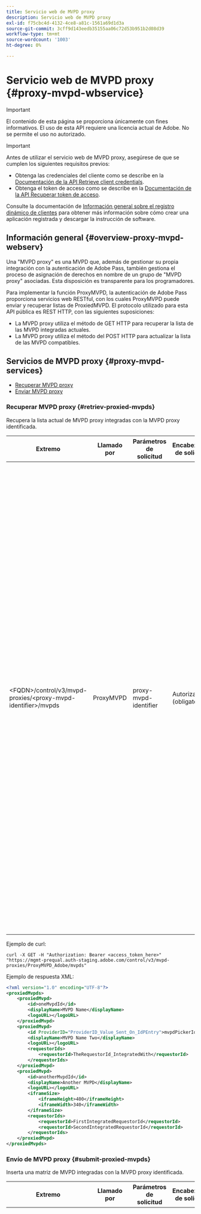 ```yaml
---
title: Servicio web de MVPD proxy
description: Servicio web de MVPD proxy
exl-id: f75cbc4d-4132-4ce8-a81c-1561a69d1d3a
source-git-commit: 3cff9d143eedb35155aa06c72d53b951b2d08d39
workflow-type: tm+mt
source-wordcount: '1003'
ht-degree: 0%

---
```



# Servicio web de MVPD proxy {#proxy-mvpd-wbservice}

>[!IMPORTANT]
>
> El contenido de esta página se proporciona únicamente con fines informativos. El uso de esta API requiere una licencia actual de Adobe. No se permite el uso no autorizado.

>[!IMPORTANT]
>
> Antes de utilizar el servicio web de MVPD proxy, asegúrese de que se cumplen los siguientes requisitos previos:
>
> * Obtenga las credenciales del cliente como se describe en la [Documentación de la API Retrieve client credentials](./dcr-api/apis/dynamic-client-registration-apis-retrieve-client-credentials.md).
> * Obtenga el token de acceso como se describe en la [Documentación de la API Recuperar token de acceso](./dcr-api/apis/dynamic-client-registration-apis-retrieve-access-token.md).
>
> Consulte la documentación de [Información general sobre el registro dinámico de clientes](./dcr-api/dynamic-client-registration-overview.md) para obtener más información sobre cómo crear una aplicación registrada y descargar la instrucción de software.

## Información general {#overview-proxy-mvpd-webserv}

Una &quot;MVPD proxy&quot; es una MVPD que, además de gestionar su propia integración con la autenticación de Adobe Pass, también gestiona el proceso de asignación de derechos en nombre de un grupo de &quot;MVPD proxy&quot; asociadas. Esta disposición es transparente para los programadores.

Para implementar la función ProxyMVPD, la autenticación de Adobe Pass proporciona servicios web RESTful, con los cuales ProxyMVPD puede enviar y recuperar listas de ProxiedMVPD. El protocolo utilizado para esta API pública es REST HTTP, con las siguientes suposiciones:

- La MVPD proxy utiliza el método de GET HTTP para recuperar la lista de las MVPD integradas actuales.
- La MVPD proxy utiliza el método del POST HTTP para actualizar la lista de las MVPD compatibles.

## Servicios de MVPD proxy {#proxy-mvpd-services}

- [Recuperar MVPD proxy](#retriev-proxied-mvpds)
- [Enviar MVPD proxy](#submit-proxied-mvpds)

### Recuperar MVPD proxy {#retriev-proxied-mvpds}

Recupera la lista actual de MVPD proxy integradas con la MVPD proxy identificada.

| Extremo | Llamado por | Parámetros de solicitud | Encabezados de solicitud | Método HTTP | Respuesta HTTP |
|--------------------------------------------------------------------------|-----------|-----------------------|---------------------------|-------------|-----------------------------------------------------------------------------------------------------------------------------------------------------------------------------------------------------------------------------------------------------------------------------------------------------------------------------------------------------------------------------------------------------------------------------------------------------------------------------------------------------------------------------------------------------------------------------------------------------------------------------------------------------------------------------------------------------------------------------------------------------------------------------------------------------------------------------------------------------------|
| &lt;FQDN>/control/v3/mvpd-proxies/&lt;proxy-mvpd-identifier>/mvpds | ProxyMVPD | proxy-mvpd-identifier | Autorización (obligatoria) | GET | <ul><li> 200 (ok): la solicitud se procesó correctamente y la respuesta contiene una lista de ProxiedMVPD en formato XML</li><li>401 (sin autorización): indica una de las siguientes opciones:<ul><li>El cliente DEBE solicitar un nuevo access_token</li><li>La solicitud se origina desde una dirección IP que no está presente en la lista de permitidos</li><li>El token no es válido</li></ul></li><li>403 (prohibido): indica que la operación no es compatible con los parámetros proporcionados o que el MVPD proxy no está configurado como proxy o que falta</li><li>405 (método no permitido): se ha utilizado un método HTTP distinto del GET o el POST. El método HTTP no es compatible en general o no es compatible con este extremo específico.</li><li>500 (error interno del servidor): se ha producido un error en el lado del servidor durante el proceso de solicitud.</li></ul> |

Ejemplo de curl:

`curl -X GET -H "Authorization: Bearer <access_token_here>" "https://mgmt-prequal.auth-staging.adobe.com/control/v3/mvpd-proxies/ProxyMVPD_Adobe/mvpds"`


Ejemplo de respuesta XML:

```xml
<?xml version="1.0" encoding="UTF-8"?>
<proxiedMvpds>
    <proxiedMvpd>
        <id>oneMvpdId</id>
        <displayName>MVPD Name</displayName>
        <logoURL></logoURL>
    </proxiedMvpd>
    <proxiedMvpd>
        <id ProviderID="ProviderID_Value_Sent_On_IdPEntry">mvpdPickerId</id>
        <displayName>MVPD Name Two</displayName>
        <logoURL></logoURL>
        <requestorIds>
            <requestorId>TheRequestorId_IntegratedWith</requestorId>
        </requestorIds>
    </proxiedMvpd>
    <proxiedMvpd>
        <id>anotherMvpdId</id>
        <displayName>Another MVPD</displayName>
        <logoURL></logoURL>
        <iframeSize>
            <iframeHeight>400</iframeHeight>
            <iframeWidth>340</iframeWidth>
        </iframeSize>
        <requestorIds>
            <requestorId>FirstIntegratedRequestorId</requestorId>
            <requestorId>SecondIntegratedRequestorId</requestorId>
        </requestorIds>
    </proxiedMvpd>
</proxiedMvpds>
```

### Envío de MVPD proxy {#submit-proxied-mvpds}

Inserta una matriz de MVPD integradas con la MVPD proxy identificada.

| Extremo | Llamado por | Parámetros de solicitud | Encabezados de solicitud | Método HTTP | Respuesta HTTP |
|:------------------------------------------------------------------------:|:---------:|-----------------------|:---------------------------------------------------:|:-----------:|:---------------------------------------------------------------------------------------------------------------------------------------------------------------------------------------------------------------------------------------------------------------------------------------------------------------------------------------------------------------------------------------------------------------------------------------------------------------------------------------------------------------------------------------------------------------------------------------------------------------------------------------------------------------------------------------------------------------------------------------------------------------------------------------------------------------------------------------------------------------------------------------------------------------------------------------------------------------------------------------------------------------------------------------------------------------------------------------------------------------:|
| &lt;FQDN>/control/v3/mvpd-proxies/&lt;proxy-mvpd-identifier>/mvpds | ProxyMVPD | proxy-mvpd-identifier | Autorización (obligatoria) proxy-mvpds (obligatoria) | POST | <ul><li>201 (creado): la inserción se procesó correctamente</li><li>400 (solicitud incorrecta): El servidor no sabe cómo procesar la solicitud:<ul><li>El XML entrante no cumple el esquema publicado en esta especificación</li><li>Los mvpd proxy no tienen ID únicos</li><li>Los requestorIds insertados no existen como la razón del contenedor de otro servlet para el código de respuesta 400</li></ul><li>401 (sin autorización): indica una de las siguientes opciones:<ul><li>El cliente DEBE solicitar un nuevo access_token</li><li>La solicitud se origina desde una dirección IP que no está presente en la lista de permitidos</li><li>El token no es válido</li></ul></li><li>403 (prohibido): indica que la operación no es compatible con los parámetros proporcionados o que el MVPD proxy no está configurado como proxy o que falta</li><li>405 (método no permitido): se ha utilizado un método HTTP distinto del GET o el POST. El método HTTP no es compatible en general o no es compatible con este extremo específico.</li><li>500 (error interno del servidor): se ha producido un error en el lado del servidor durante el proceso de solicitud.</li></ul> |

Ejemplo de curl:

`curl -X POST -H "Authorization: Bearer <access_token_here>" "https://mgmt-prequal.auth.adobe.com/control/v3/mvpd-proxies/ProxyMVPD_Adobe/mvpds" -d "proxied-mvpds=%3CproxiedMvpds%3E%3CproxiedMvpd%3E%3CdisplayName%3EFirst%20MVPD%20Name%3C%2FdisplayName%3E%3Cid%3EfirstMVPDId%3C%2Fid%3E%3ClogoURL%3E%3C%2FlogoURL%3E%3C%2FproxiedMvpd%3E%3CproxiedMvpd%3E%3Cid%20ProviderID%3D%22ProviderID_Value_Sent_On_IdPEntry%22%3EmvpdPickerId%3C%2Fid%3E%3CdisplayName%3EMVPD%20Name%20Two%3C%2FdisplayName%3E%3ClogoURL%3E%3C%2FlogoURL%3E%3CrequestorIds%3E%3CrequestorId%3ETHE_REQUESTOR_ID%3C%2FrequestorId%3E%3C%2FrequestorIds%3E%3C%2FproxiedMvpd%3E%3C%2FproxiedMvpds%3E"`



Ejemplo XML:

```xml
<?xml version="1.0" encoding="UTF-8"?>
<proxiedMvpds>
    <proxiedMvpd>
        <id>oneMvpdId</id>
        <displayName>MVPD Name</displayName>
        <logoURL></logoURL>
    </proxiedMvpd>
    <proxiedMvpd>
        <id ProviderID="ProviderID_Value_Sent_On_IdPEntry">mvpdPickerId</id>
        <displayName>MVPD Name Two</displayName>
        <logoURL></logoURL>
        <requestorIds>
            <requestorId>TheRequestorId_IntegratedWith</requestorId>
        </requestorIds>
    </proxiedMvpd>
    <proxiedMvpd>
        <id>anotherMvpdId</id>
        <displayName>Another MVPD</displayName>
        <logoURL></logoURL>
        <iframeSize>
            <iframeHeight>400</iframeHeight>
            <iframeWidth>340</iframeWidth>
        </iframeSize>
        <requestorIds>
            <requestorId>FirstIntegratedRequestorId</requestorId>
            <requestorId>SecondIntegratedRequestorId</requestorId>
        </requestorIds>
    </proxiedMvpd>
</proxiedMvpds>
```


### Frecuencia de contabilización {#posting-frequency}

La autenticación de Adobe Pass recomienda que las MVPD de proxy inserten su lista de MVPD de proxy solo cuando haya un cambio con respecto a la inserción anterior.

### Eliminación de MVPD proxy {#delete-proxied-freqency}

Si ProxyMVPD inserta un registro XML con una lista de ProxiedMVPD vacía, esa lista vacía se almacenará en el sistema como cualquier lista, con lo que se eliminará de forma efectiva la lista anterior.



## Formato XSD {#xsd-format}

El Adobe ha definido el siguiente formato aceptado para publicar/recuperar MVPD proxy desde/hacia nuestro servicio web público:

```xml
<?xml version="1.0" encoding="UTF-8"?>
<xs:schema xmlns:xs="http://www.w3.org/2001/XMLSchema"
           xmlns:pxm="http://tve.adobe.com/data/proxiedmvpd"
           targetNamespace="http://tve.adobe.com/data/proxiedmvpd"
           elementFormDefault="qualified"
           version="1.0">
    <xs:complexType name="iframeSize">
        <xs:all>
            <xs:element name="iframeHeight" type="xs:int" minOccurs="1" maxOccurs="1" nillable="false"/>
            <xs:element name="iframeWidth" type="xs:int" minOccurs="1" maxOccurs="1" nillable="false"/>
        </xs:all>
    </xs:complexType>
    <xs:complexType name="requestorIds">
        <xs:annotation>
            <xs:documentation>List of requestors/programmers integrated with the proxied MVPD</xs:documentation>
        </xs:annotation>
        <xs:sequence>
            <xs:element name="requestorId" type="xs:string" minOccurs="1" maxOccurs="unbounded" nillable="false">
                <xs:annotation>
                    <xs:documentation>The requestor/programmer identifier recognized by Adobe</xs:documentation>
                </xs:annotation>
            </xs:element>
        </xs:sequence>
    </xs:complexType>
    <xs:complexType name="proxiedMvpd">
        <xs:all>
            <xs:element name="id" minOccurs="1" maxOccurs="1" nillable="false">
                <xs:annotation>
                    <xs:documentation>The id must conform to the regular expression: ([a-zA-Z0-9]+((\-)|[_])*)</xs:documentation>
                </xs:annotation>
                <xs:complexType>
                    <xs:simpleContent>
                        <xs:extension base="xs:string">
                            <xs:attribute name="ProviderID">
                                <xs:simpleType>
                                    <xs:restriction base="xs:string">
                                        <xs:minLength value="1"/>
                                        <xs:maxLength value="128"/>
                                    </xs:restriction>
                                </xs:simpleType>
                            </xs:attribute>
                        </xs:extension>
                    </xs:simpleContent>
                </xs:complexType>
            </xs:element>
            <xs:element name="displayName" type="xs:string" minOccurs="1" maxOccurs="1" nillable="false"/>
            <xs:element name="logoURL" type="xs:anyURI" minOccurs="1" maxOccurs="1" nillable="false"/>
            <xs:element name="iframeSize" type="pxm:iframeSize" minOccurs="0" maxOccurs="1"/>
            <xs:element name="requestorIds" type="pxm:requestorIds" minOccurs="0" maxOccurs="1"/>
        </xs:all>
    </xs:complexType>
    <xs:element name="proxiedMvpds">
        <xs:annotation>
            <xs:documentation>List of Proxied MVPD</xs:documentation>
        </xs:annotation>
        <xs:complexType>
            <xs:sequence>
                <xs:element name="proxiedMvpd" type="pxm:proxiedMvpd" minOccurs="0" maxOccurs="unbounded"/>
            </xs:sequence>
        </xs:complexType>
    </xs:element>
</xs:schema>
```

**Notas sobre los elementos:**

-   `id` (obligatorio): el ID de MVPD proxy debe ser una cadena relevante para el nombre de la MVPD, utilizando cualquiera de los siguientes caracteres (ya que se expondrá a los programadores para realizar el seguimiento):
-   Cualquier carácter alfanumérico, guion bajo (&quot;_&quot;) y guion (&quot;-&quot;).
-   El idID debe ajustarse a la siguiente expresión regular:
`(a-zA-Z0-9((-)|_)*)`

    Por lo tanto, debe tener al menos un carácter, comenzar con una letra y continuar con cualquier letra, dígito, guión o guion bajo.

-   `iframeSize` (opcional): el elemento iframeSize es opcional y define el tamaño del iFrame si la página de autenticación MVPD debe estar en un iFrame. De lo contrario, si el elemento iframeSize no está presente, la autenticación se producirá en una página de redirección de explorador completa.
-   `requestorIds` (opcional): el Adobe proporcionará los valores de requestorIds. Un requisito es que una MVPD proxy debe integrarse con al menos un requestorId. Si la etiqueta &quot;requestorIds&quot; no está presente en el elemento MVPD proxy, entonces ese MVPD proxy se integrará con todos los solicitantes disponibles integrados en el MVPD proxy.
-   `ProviderID` (opcional): cuando el atributo ProviderID está presente en el elemento id, el valor de ProviderID se enviará en la solicitud de autenticación SAML a la MVPD proxy como ID de MVPD / SubMVPD proxy (en lugar del valor id). En este caso, el valor de id solo se utilizará en el selector de MVPD presentado en la página Programador y, de forma interna, mediante la autenticación de Adobe Pass. La longitud del atributo ProviderID debe estar entre 1 y 128 caracteres.

## Seguridad {#security}

Para que una solicitud se considere válida, debe respetar las siguientes reglas:

: el encabezado de la solicitud debe contener el token de acceso de seguridad Oauth2 obtenido tal como se describe en la documentación de la API [Recuperar token de acceso](./dcr-api/apis/dynamic-client-registration-apis-retrieve-access-token.md).
: la solicitud debe provenir de una dirección IP específica que se haya permitido.
: la solicitud debe enviarse a través del protocolo SSL.

Se ignorará cualquier parámetro presente en el encabezado de la solicitud que no esté enumerado anteriormente.

Ejemplo de curl:

`curl -X GET -H "Authorization: Bearer <access_token_here>" "https://mgmt-prequal.auth-staging.adobe.com/control/v3/proxiedMvpds"`

## Puntos finales de servicio web de MVPD proxy para los entornos de autenticación de Adobe Pass {#proxy-mvpd-wevserv-endpoints}

- **URL de producción:** https://mgmt.auth.adobe.com/control/v3/proxiedMvpds
- **URL de ensayo:** https://mgmt.auth-staging.adobe.com/control/v3/proxiedMvpds
- **URL de preproducción de calidad:** https://mgmt-prequal.auth.adobe.com/control/v3/proxiedMvpds
- **URL de ensayo previo a la calidad:** https://mgmt-prequal.auth-staging.adobe.com/control/v3/proxiedMvpds

<!--
>[!RELATEDINFORMATION]
>* [Proxy MVPD SAML integration](/help/authentication/proxy-mvpd-saml-int.md)
>* [User metadata exchange](/help/authentication/mvpd-user-metadata-exchng.md)
>* [Technical paper](/help/authentication/technical-paper.md)
>* [Adobe Pass Authentication glossary](/help/authentication/glossary.md)
-->
